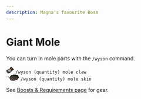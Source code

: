 ```yaml
---
description: Magna's favourite Boss
---
```


# Giant Mole

You can turn in mole parts with the `/wyson` command.

![](<../.gitbook/assets/Mole claw.png>) `/wyson (quantity) mole claw`\
``![](<../.gitbook/assets/Mole skin.png>) `/wyson (quantity) mole skin`

See [Boosts & Requirements page](https://wiki.oldschool.gg/bosses/boosts-and-requirements) for gear.
